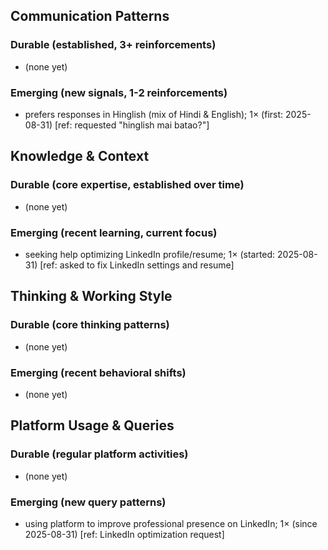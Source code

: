 ## Communication Patterns
### Durable (established, 3+ reinforcements)
- (none yet)

### Emerging (new signals, 1-2 reinforcements)
- prefers responses in Hinglish (mix of Hindi & English); 1× (first: 2025-08-31) [ref: requested "hinglish mai batao?"]

## Knowledge & Context
### Durable (core expertise, established over time)
- (none yet)

### Emerging (recent learning, current focus)
- seeking help optimizing LinkedIn profile/resume; 1× (started: 2025-08-31) [ref: asked to fix LinkedIn settings and resume]

## Thinking & Working Style
### Durable (core thinking patterns)
- (none yet)

### Emerging (recent behavioral shifts)
- (none yet)

## Platform Usage & Queries
### Durable (regular platform activities)
- (none yet)

### Emerging (new query patterns)
- using platform to improve professional presence on LinkedIn; 1× (since 2025-08-31) [ref: LinkedIn optimization request]